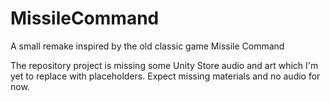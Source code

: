 # MissileCommand
A small remake inspired by the old classic game Missile Command

The repository project is missing some Unity Store audio and art which I'm yet to replace with placeholders. Expect missing materials and no audio for now.
